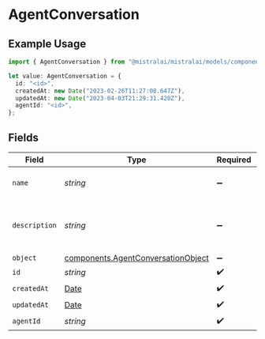 # AgentConversation

## Example Usage

```typescript
import { AgentConversation } from "@mistralai/mistralai/models/components";

let value: AgentConversation = {
  id: "<id>",
  createdAt: new Date("2023-02-26T11:27:08.647Z"),
  updatedAt: new Date("2023-04-03T21:29:31.420Z"),
  agentId: "<id>",
};
```

## Fields

| Field                                                                                         | Type                                                                                          | Required                                                                                      | Description                                                                                   |
| --------------------------------------------------------------------------------------------- | --------------------------------------------------------------------------------------------- | --------------------------------------------------------------------------------------------- | --------------------------------------------------------------------------------------------- |
| `name`                                                                                        | *string*                                                                                      | :heavy_minus_sign:                                                                            | Name given to the conversation.                                                               |
| `description`                                                                                 | *string*                                                                                      | :heavy_minus_sign:                                                                            | Description of the what the conversation is about.                                            |
| `object`                                                                                      | [components.AgentConversationObject](../../models/components/agentconversationobject.md)      | :heavy_minus_sign:                                                                            | N/A                                                                                           |
| `id`                                                                                          | *string*                                                                                      | :heavy_check_mark:                                                                            | N/A                                                                                           |
| `createdAt`                                                                                   | [Date](https://developer.mozilla.org/en-US/docs/Web/JavaScript/Reference/Global_Objects/Date) | :heavy_check_mark:                                                                            | N/A                                                                                           |
| `updatedAt`                                                                                   | [Date](https://developer.mozilla.org/en-US/docs/Web/JavaScript/Reference/Global_Objects/Date) | :heavy_check_mark:                                                                            | N/A                                                                                           |
| `agentId`                                                                                     | *string*                                                                                      | :heavy_check_mark:                                                                            | N/A                                                                                           |
